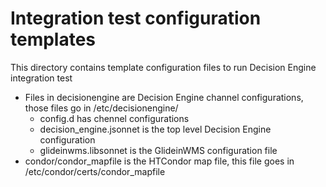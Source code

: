 # Integration test configuration templates

This directory contains template configuration files to run Decision Engine integration test

* Files in decisionengine are Decision Engine channel configurations, those files go in /etc/decisionengine/
    * config.d has chennel configurations
    * decision_engine.jsonnet is the top level Decision Engine configuration
    * glideinwms.libsonnet is the GlideinWMS configuration file
* condor/condor_mapfile is the HTCondor map file, this file goes in /etc/condor/certs/condor_mapfile

